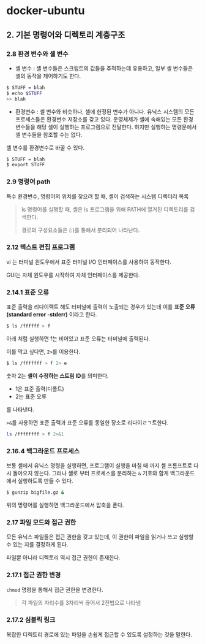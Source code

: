 # docker-ubuntu
## 2. 기본 명령어와 디렉토리 계층구조

### 2.8 환경 변수와 셸 변수

- 셸 변수 : 셸 변수들은 스크립트의 값들을 추적하는데 유용하고, 일부 셸 변수들은 셸의 동작을 제어하기도 한다.

```sh
$ STUFF = blah
$ echo $STUFF
>> blah
```



- 환경변수 : 셸 변수와 비슷하나, 셸에 한정된 변수가 아니다. 유닉스 시스템의 모든 프로세스들은 환경변수 저장소를 갖고 있다.
  운영체제가 셸에 속해있는 모든 환경 변수들을 해당 셸이 실행하는 프로그램으로 전달한다.
  하지만 실행하는 명령문에서 셸 변수들을 참조할 수는 없다.

셸 변수를 환경변수로 바꿀 수 있다.

```sh
$ STUFF = blah
$ export STUFF
```

### 2.9 명령어 path

특수 환경변수, 명령어의 위치를 찾으려 할 때, 셸이 검색하는 시스템 디렉터리 목록

> ls 명령어를 실행할 때, 셸은 ls 프로그램을 위해 PATH에 열거된 디렉토리를 검색한다.
>
> 경로의 구성요소들은 (:)를 통해서 분리되어 나타난다.

### 2.12 텍스트 편집 프로그램

vi 는 터미널 윈도우에서 표준 터미널 I/O 인터페이스를 사용하여 동작한다.

GUI는 자체 윈도우를 시작하여 자체 인터페이스를 제공한다.

### 2.14.1 표준 오류

표준 출력을 리다이렉트 해도 터미널에 출력이 노출되는 경우가 있는데 이를 **표준 오류(standard error -stderr)** 이라고 한다.

```sh
$ ls /ffffff > f
```

아래 처럼 실행하면 f는 비어있고 표준 오류는 터미널에 출력된다.

이를 막고 싶다면, `2>`를 이용한다.

```sh
$ ls /fffffff > f 2> e
```

숫자 2는 **셸이 수정하는 스트림 ID**를 의미한다.

- 1은 표준 출력(디폴트)
- 2는 표준 오류

를 나타낸다.

`>&`를 사용하면 표준 출력과 표준 오류를 동일한 장소로 리다이ㄹㄱ트한다.

```sh
ls /ffffffff > f 2>&1
```

### 2.16.4 백그라운드 프로세스

보통 셸에서 유닉스 명령을 실행하면, 프로그램이 실행을 마칠 때 까지 셸 프롬프트로 다시 돌아오지 않는다. 그러나 셸로 부터 프로세스를 분리하는 `&`  기호와 함게 백그라운드에서 실행하도록 만들 수 있다.

```sh
$ gunzip bigfile.gz &
```

위의 명령어를 실행하면 백그라운드에서 압축을 푼다.

### 2.17 파일 모드와 접근 권한

모든 유닉스 파일들은 접근 권한을 갖고 있는데, 이 권한이 파일을 읽거나 쓰고 실행할 수 있는 지를 결정하게 된다.

파일뿐 아니라 디렉토리 역시 접근 권한이 존재한다.

### 2.17.1 접근 권한 변경

`chmod` 명령을 통해서 접근 권한을 변경한다.

> 각 파일의 자리수를 3자리씩 끊어서 2진법으로 나타냄

### 2.17.2 심볼릭 링크

복잡한 디렉토리 경로에 있는 파일을 손쉽게 접근할 수 있도록 설정하는 것을 말한다.

